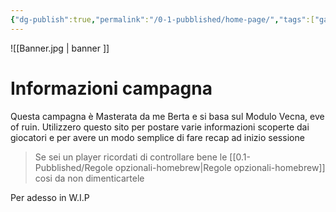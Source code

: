 ```yaml
---
{"dg-publish":true,"permalink":"/0-1-pubblished/home-page/","tags":["gardenEntry"],"noteIcon":""}
---
```


![[Banner.jpg \| banner ]]

# Informazioni campagna
Questa campagna è Masterata da me Berta e si basa sul Modulo Vecna, eve of ruin.
Utilizzero questo sito per postare varie informazioni scoperte dai giocatori e per avere un modo semplice di fare recap ad inizio sessione

> Se sei un player ricordati di controllare bene le [[0.1-Pubblished/Regole opzionali-homebrew\|Regole opzionali-homebrew]] cosi da non dimenticartele

Per adesso in W.I.P